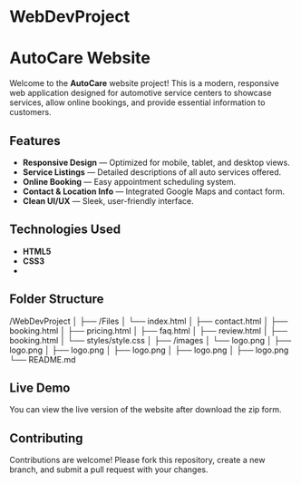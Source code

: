 # WebDevProject
# AutoCare Website

Welcome to the **AutoCare** website project! This is a modern, responsive web application designed for automotive service centers to showcase services, allow online bookings, and provide essential information to customers.

## Features

- **Responsive Design** — Optimized for mobile, tablet, and desktop views.
- **Service Listings** — Detailed descriptions of all auto services offered.
- **Online Booking** — Easy appointment scheduling system.
- **Contact & Location Info** — Integrated Google Maps and contact form.
- **Clean UI/UX** — Sleek, user-friendly interface.

## Technologies Used

- **HTML5**
- **CSS3**
- 
## Folder Structure

/WebDevProject
│
├── /Files
│   └── index.html
│   ├── contact.html
│   ├── booking.html
│   ├── pricing.html
│   ├── faq.html
│   ├── review.html
│   ├── booking.html
│   └── styles/style.css
│   ├── /images
│       └── logo.png
│       ├── logo.png
│       ├── logo.png
│       ├── logo.png
│       ├── logo.png
│       ├── logo.png
└── README.md

## Live Demo

You can view the live version of the website after download the zip form.

## Contributing
Contributions are welcome! Please fork this repository, create a new branch, and submit a pull request with your changes.
